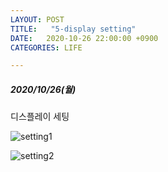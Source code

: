 ```yaml
---
LAYOUT: POST
TITLE:   "5-display setting"
DATE:   2020-10-26 22:00:00 +0900
CATEGORIES: LIFE

---
```




#####  2020/10/26(월)


디스플레이 세팅

![setting1]({{site.baseurl}}/images/setting1.png)

![setting2]({{site.baseurl}}/images/setting2.png)

